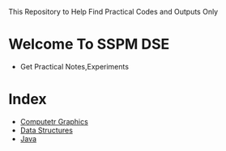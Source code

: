 This Repository to Help Find Practical Codes and Outputs Only

# Welcome To SSPM DSE
- Get Practical Notes,Experiments

# Index
- [Computetr Graphics](https://github.com/edith720/SSPMDSE/tree/main/Computer%20Graphics)
- [Data Structures](https://github.com/edith720/SSPMDSE/tree/main/Data%20Sturctes)
- [Java ](https://github.com/edith720/SSPMDSE/tree/main/Java)
